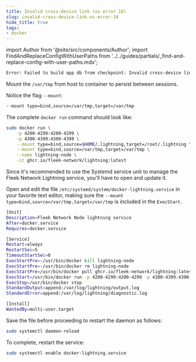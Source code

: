 ```yaml
---
title: Invalid cross-device link (os error 18)
slug: invalid-cross-device-link-os-error-18
hide_title: true
tags:
- docker
---
```


import Author from '@site/src/components/Author';
import FindAndReplaceConfigWithUserPaths from '../../guides/partials/_find-and-replace-config-with-user-paths.mdx';

```sh
Error: Failed to build app db from checkpoint: Invalid cross-device link (os error 18)
```

Mount the `/var/tmp` from host to container to persist between sessions.

Notice the flag `--mount`:

```sh
--mount type=bind,source=/var/tmp,target=/var/tmp
```

The complete `docker run` command should look like:

```sh
sudo docker run \
    -p 4200-4299:4200-4299 \
    -p 4300-4399:4300-4399 \
    --mount type=bind,source=$HOME/.lightning,target=/root/.lightning \
    --mount type=bind,source=/var/tmp,target=/var/tmp \
    --name lightning-node \
    -it ghcr.io/fleek-network/lightning:latest
```

Since it's recommended to use the Systemd service unit to manage the Fleek Network Lightning service, you'll have to open and update it.

Open and edit the file `/etc/systemd/system/docker-lightning.service` in your favorite text editor, making sure the `--mount type=bind,source=/var/tmp,target=/var/tmp` is included in the `ExecStart`.

```sh
[Unit]
Description=Fleek Network Node lightning service
After=docker.service
Requires=docker.service

[Service]
Restart=always
RestartSec=5
TimeoutStartSec=0
ExecStartPre=-/usr/bin/docker kill lightning-node
ExecStartPre=-/usr/bin/docker rm lightning-node
ExecStartPre=/usr/bin/docker pull ghcr.io/fleek-network/lightning:latest
ExecStart=/usr/bin/docker run -p 4200-4299:4200-4299 -p 4300-4399:4300-4399 --mount type=bind,source=/home/skywalker/.lightning,target=/root/.lightning --mount type=bind,source=/var/tmp,target=/var/tmp --name lightning-node ghcr.io/fleek-network/lightning:latest
ExecStop=/usr/bin/docker stop
StandardOutput=append:/var/log/lightning/output.log
StandardError=append:/var/log/lightning/diagnostic.log

[Install]
WantedBy=multi-user.target
```

Save the file before proceeding to restart the daemon as follows:

```sh
sudo systemctl daemon-reload
```

To complete, restart the service:

```sh
sudo systemctl enable docker-lightning.service
``````

<Author
    name="Helder Oliveira"
    image="https://github.com/heldrida.png"
    title="Software Developer + DX"
    url="https://github.com/heldrida"
/>
